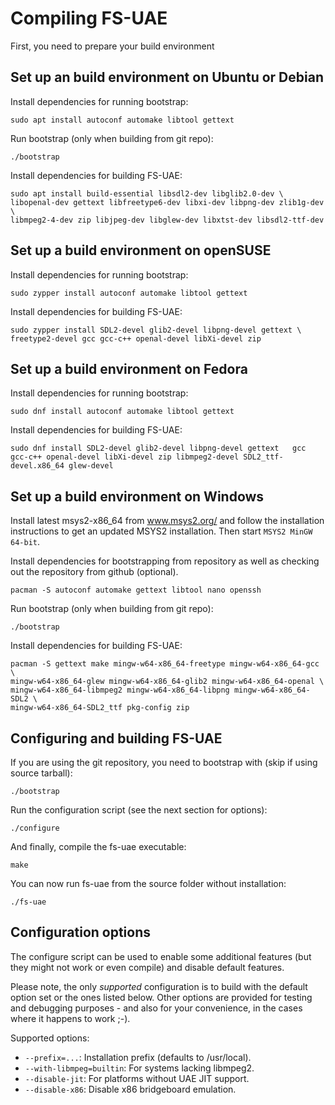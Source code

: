 # Compiling FS-UAE

First, you need to prepare your build environment

## Set up an build environment on Ubuntu or Debian

Install dependencies for running bootstrap:

    sudo apt install autoconf automake libtool gettext

Run bootstrap (only when building from git repo):

    ./bootstrap

Install dependencies for building FS-UAE:

    sudo apt install build-essential libsdl2-dev libglib2.0-dev \
    libopenal-dev gettext libfreetype6-dev libxi-dev libpng-dev zlib1g-dev \
    libmpeg2-4-dev zip libjpeg-dev libglew-dev libxtst-dev libsdl2-ttf-dev

## Set up a build environment on openSUSE

Install dependencies for running bootstrap:

    sudo zypper install autoconf automake libtool gettext

Install dependencies for building FS-UAE:

    sudo zypper install SDL2-devel glib2-devel libpng-devel gettext \
    freetype2-devel gcc gcc-c++ openal-devel libXi-devel zip

## Set up a build environment on Fedora

Install dependencies for running bootstrap:

    sudo dnf install autoconf automake libtool gettext

Install dependencies for building FS-UAE:

    sudo dnf install SDL2-devel glib2-devel libpng-devel gettext   gcc gcc-c++ openal-devel libXi-devel zip libmpeg2-devel SDL2_ttf-devel.x86_64 glew-devel

## Set up a build environment on Windows

Install latest msys2-x86_64 from www.msys2.org/ and follow the installation
instructions to get an updated MSYS2 installation. Then start
`MSYS2 MinGW 64-bit`.

Install dependencies for bootstrapping from repository as well as checking
out the repository from github (optional).

    pacman -S autoconf automake gettext libtool nano openssh

Run bootstrap (only when building from git repo):

    ./bootstrap

Install dependencies for building FS-UAE:

    pacman -S gettext make mingw-w64-x86_64-freetype mingw-w64-x86_64-gcc \
    mingw-w64-x86_64-glew mingw-w64-x86_64-glib2 mingw-w64-x86_64-openal \
    mingw-w64-x86_64-libmpeg2 mingw-w64-x86_64-libpng mingw-w64-x86_64-SDL2 \
    mingw-w64-x86_64-SDL2_ttf pkg-config zip

## Configuring and building FS-UAE

If you are using the git repository, you need to bootstrap with
(skip if using source tarball):

    ./bootstrap

Run the configuration script (see the next section for options):

    ./configure

And finally, compile the fs-uae executable:

    make

You can now run fs-uae from the source folder without installation:

    ./fs-uae

## Configuration options

The configure script can be used to enable some additional features
(but they might not work or even compile) and disable default features.

Please note, the only _supported_ configuration is to build with the
default option set or the ones listed below. Other options are provided
for testing and debugging purposes - and also for your convenience, in
the cases where it happens to work ;-).

Supported options:

- `--prefix=...`: Installation prefix (defaults to /usr/local).
- `--with-libmpeg=builtin`: For systems lacking libmpeg2.
- `--disable-jit`: For platforms without UAE JIT support.
- `--disable-x86`: Disable x86 bridgeboard emulation.
